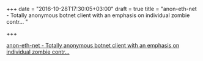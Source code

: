 +++
date = "2016-10-28T17:30:05+03:00"
draft = true
title = "anon-eth-net - Totally anonymous botnet client with an emphasis on individual zombie contr... "

+++

<p><a href="https://t.co/K5oiQk8D4B">anon-eth-net - Totally anonymous botnet client with an emphasis on individual zombie contr... </a></p>
